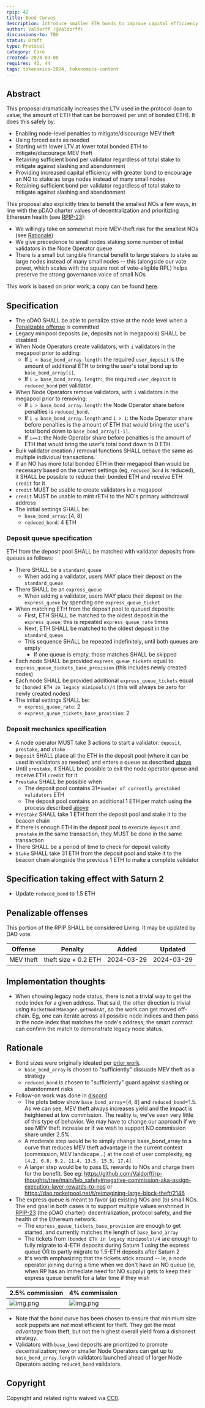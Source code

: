 ```yaml
---
rpip: 42
title: Bond Curves
description: Introduce smaller ETH bonds to improve capital efficiency for Node Operators while maintaining protocol safety. 
author: Valdorff (@Valdorff)
discussions-to: TBD
status: Draft
type: Protocol
category: Core
created: 2024-03-08
requires: 43, 44
tags: tokenomics-2024, tokenomics-content
---
```


## Abstract
This proposal dramatically increases the LTV used in the protocol (loan to value; the amount of ETH that can be borrowed per unit of bonded ETH). It does this safely by:
- Enabling node-level penalties to mitigate/discourage MEV theft
- Using forced exits as needed
- Starting with lower LTV at lower total bonded ETH to mitigate/discourage MEV theft
- Retaining sufficient bond per validator regardless of total stake to mitigate against slashing and abandonment 
- Providing increased capital efficiency with greater bond to encourage an NO to stake as large nodes instead of many small nodes
- Retaining sufficient bond per validator regardless of total stake to mitigate against slashing and abandonment 

This proposal also explicitly tries to benefit the smallest NOs a few ways, in line with the pDAO charter values of decentralization and prioritizing Ethereum health (see [RPIP-23](./RPIP-23.md)):
- We willingly take on somewhat more MEV-theft risk for the smallest NOs (see [Rationale](#rationale))
- We give precedence to small nodes staking some number of initial validators in the Node Operator queue 
- There is a small but tangible financial benefit to large stakers to stake as large nodes instead of many small nodes -- this (alongside our vote power, which scales with the square root of vote-eligible RPL) helps preserve the strong governance voice of small NOs



This work is based on prior work; a copy can be found [here](../assets/rpip-42/bond_curves.md).

## Specification
- The oDAO SHALL be able to penalize stake at the node level when a [Penalizable offense](#penalizable-offenses) is committed
- Legacy minipool deposits (ie, deposits not in megapools) SHALL be disabled
- When Node Operators create validators, with `i` validators in the megapool prior to adding:
  - If `i < base_bond_array.length`: the required `user_deposit` is the amount of additional ETH to bring the user's total bond up to `base_bond_array[i]`.
  - If `i ≥ base_bond_array.length`:, the required `user_deposit` is `reduced_bond` per validator.
- When Node Operators remove validators, with `i` validators in the megapool prior to removing:
  - If `i > base_bond_array.length`: the Node Operator share before penalties is `reduced_bond`.
  - If `i ≤ base_bond_array.length` and `i > 1`: the Node Operator share before penalties is the amount of ETH that would bring the user's total bond down to `base_bond_array[i-1]`.
  - If `i==1`: the Node Operator share before penalties is the amount of ETH that would bring the user's total bond down to 0 ETH.
- Bulk validator creation / removal functions SHALL behave the same as multiple individual transactions.
- If an NO has more total bonded ETH in their megapool than would be necessary based on the current settings (eg, `reduced_bond` is reduced), it SHALL be possible to reduce their bonded ETH and receive ETH `credit` for it
- `credit` MUST be usable to create validators in a megapool
- `credit` MUST be usable to mint rETH to the NO's primary withdrawal address 
- The initial settings SHALL be:
  - `base_bond_array`: [4, 8]
  - `reduced_bond`: 4 ETH

### Deposit queue specification
ETH from the deposit pool SHALL be matched with validator deposits from queues as follows:
- There SHALL be a `standard_queue`
  - When adding a validator, users MAY place their deposit on the `standard_queue`  
- There SHALL be an `express_queue`
  - When adding a validator, users MAY place their deposit on the `express_queue` by spending one `express_queue_ticket`
- When matching ETH from the deposit pool to queued deposits:
  - First, ETH SHALL be matched to the oldest deposit in the `express_queue`; this is repeated `express_queue_rate` times
  - Next, ETH SHALL be matched to the oldest deposit in the `standard_queue`
  - This sequence SHALL be repeated indefinitely, until both queues are empty
    - If one queue is empty, those matches SHALL be skipped
- Each node SHALL be provided `express_queue_tickets` equal to `express_queue_tickets_base_provision` (this includes newly created nodes)
- Each node SHALL be provided additional `express_queue_tickets` equal to `(bonded ETH in legacy minipools)/4` (this will always be zero for newly created nodes)
- The initial settings SHALL be:
  - `express_queue_rate`: 2
  - `express_queue_tickets_base_provision`: 2

### Deposit mechanics specification
- A node operator MUST take 3 actions to start a validator: `deposit`, `prestake`, and `stake`
- `Deposit` SHALL place all the ETH in the deposit pool (where it can be used in validators as needed) and enters a queue as described [above](#deposit-queue-specification)
- Until `prestake`, it SHALL be possible to exit the node operator queue and receive ETH `credit` for it
- `Prestake` SHALL be possible when
  - The deposit pool contains 31*`number of currently prestaked validators` ETH
  - The deposit pool contains an additional 1 ETH per match using the process described [above](#deposit-queue-specification)
- `Prestake` SHALL take 1 ETH from the deposit pool and stake it to the beacon chain
- If there is enough ETH in the deposit pool to execute `deposit` and `prestake` in the same transaction, they MUST be done in the same transaction
- There SHALL be a period of time to check for deposit validity
- `Stake` SHALL take 31 ETH from the deposit pool and stake it to the beacon chain alongside the previous 1 ETH to make a complete validator

## Specification taking effect with Saturn 2
- Update `reduced_bond` to 1.5 ETH


## Penalizable offenses
This portion of the RPIP SHALL be considered Living. It may be updated by DAO vote.

| Offense   | Penalty              | Added      | Updated    |
|-----------|----------------------|------------|------------|
| MEV theft | theft size + 0.2 ETH | 2024-03-29 | 2024-03-29 |

## Implementation thoughts
- When showing legacy node status, there is not a trivial way to get the node index for a given address. That said, the other direction is trivial using `RocketNodeManager.getNodeAt`, so the work can get moved off-chain. Eg, one can iterate across all possible node indices and then pass in the node index that matches the node's address; the smart contract can confirm the match to demonstrate legacy node status.

## Rationale
- Bond sizes were originally ideated per [prior work](../assets/rpip-42/bond_curves.md).
  - `base_bond_array` is chosen to "sufficiently" dissuade MEV theft as a strategy
  - `reduced_bond` is chosen to "sufficiently" guard against slashing or abandonment risks
- Follow-on work was done in [discord](https://discord.com/channels/405159462932971535/1228753782402318427/1228914436924772352)
  - The plots below show `base_bond_array`=[4, 8] and `reduced_bond`=1.5. As we can see, MEV theft always increases yield and the impact is heightened at low commission. The reality is, we've seen very little of this type of behavior. We may have to change our approach if we see MEV theft increase or if we wish to support NO commission share under 2.5% .
  - A moderate step would be to simply change base_bond_array to a curve that reduces MEV theft advantage in the current context (commission, MEV landscape...) at the cost of user complexity, eg `[4.2, 6.8. 9.2. 11.4. 13.5. 15.5. 17.4]`
  - A larger step would be to pass EL rewards to NOs and charge them for the benefit. See eg: <https://github.com/Valdorff/rp-thoughts/tree/main/leb_safety#negative-commission-aka-assign-execution-layer-rewards-to-nos> or <https://dao.rocketpool.net/t/reimagining-large-block-theft/2146>
- The express queue is meant to favor (a) existing NOs and (b) small NOs. The end goal in both cases is to support multiple values enshrined in [RPIP-23](RPIP-23.md) (the pDAO charter): decentralization, protocol safety, and the health of the Ethereum network.
  - The `express_queue_tickets_base_provision` are enough to get started, and currently matches the length of `base_bond_array`
  - The tickets from `(bonded ETH in legacy minipools)/4` are enough to fully migrate to 4-ETH deposits during Saturn 1 using the express queue OR to partly migrate to 1.5-ETH deposits after Saturn 2
  - It's worth emphasizing that the tickets stick around -- ie, a node operator joining during a time when we don't have an NO queue (ie, when RP has an immediate need for NO supply) gets to keep their express queue benefit for a later time if they wish
  
| 2.5% commission                                 | 4% commission                                |
|-------------------------------------------------|----------------------------------------------|
| ![img.png](../assets/rpip-42/theft_2.5pct.png)  | ![img.png](../assets/rpip-42/theft_4pct.png) |

- Note that the bond curve has been chosen to ensure that minimum size sock puppets are _not_ most efficient for theft. They get the most _advantage_ from theft, but not the highest overall yield from a dishonest strategy.
- Validators with `base_bond` deposits are prioritized to promote decentralization; new or smaller Node Operators can get up to `base_bond_array.length` validators launched ahead of larger Node Operators adding `reduced_bond` validators.

## Copyright
Copyright and related rights waived via [CC0](https://creativecommons.org/publicdomain/zero/1.0/).
